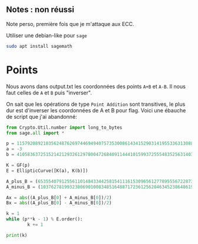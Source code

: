 ## Notes  : non réussi

Note perso, première fois que je m'attaque aux ECC.

Utiliser une debian-like pour `sage`

```bash
sudo apt install sagemath
```

# Points

Nous avons dans output.txt les coordonnées des points `A+B` et `A-B`.
Il nous faut celles de `A` et `B` puis "inverser".

On sait que les opérations de type `Point Addition` sont transitives, le plus dur est d'inverser les coordonnées de A et B pour flag.
Voici une ébauche de script que j'ai abandonné:

```python
from Crypto.Util.number import long_to_bytes
from sage.all import *

p = 115792089210356248762697446949407573530086143415290314195533631308867097853951
a = -3
b = 41058363725152142129326129780047268409114441015993725554835256314039467401291

K = GF(p)
E = EllipticCurve([K(a), K(b)])

A_plus_B = (65355407912556110148433442581541116153096561277895556722873533689053268966181, 105815222725531774810979264207056456440531378690488283731984033593201027022521)
A_minus_B = (103762781993230069010083485164887172361256204634523864861966420595029658052179, 76878428888684998206116229633819067250185142636730603625369142867437006615111)

Ax = abs((A_plus_B[0] + A_minus_B[0])/2)
Bx = abs((A_plus_B[0] - A_minus_B[0])/2)

k = 1
while (p**k - 1) % E.order():
        k += 1

print(k)
```
